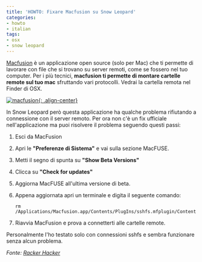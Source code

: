 ```yaml
---
title: 'HOWTO: Fixare Macfusion su Snow Leopard'
categories:
- howto
- italian
tags:
- osx
- snow leopard
---
```

[Macfusion](http://www.macfusionapp.org/) è un applicazione open source (solo
per Mac) che ti permette di lavorare con file che si trovano su server remoti,
come se fossero nel tuo computer. Per i più tecnici, **macfusion ti permette
di montare cartelle remote sul tuo mac** sfruttando vari protocolli. Vedrai la
cartella remota nel Finder di OSX.

[![macfusion]({{site.url}}/assets/images/macfusion.jpg){: .align-center}]({{site.url}}/assets/images/macfusion.jpg)

In Snow Leopard però questa applicazione ha qualche problema rifiutando a
connessione con il server remoto. Per ora non c'è un fix ufficiale
nell'applicazione ma puoi risolvere il problema seguendo questi passi:

  1. Esci da MacFusion
  2. Apri le **"Preferenze di Sistema"** e vai sulla sezione MacFUSE.
  3. Metti il segno di spunta su **"Show Beta Versions"**
  4. Clicca su **"Check for updates"**
  5. Aggiorna MacFUSE all'ultima versione di beta.
  6. Appena aggiornata apri un terminale e digita il seguente comando:

     ```
     rm /Applications/Macfusion.app/Contents/PlugIns/sshfs.mfplugin/Contents/Resources/sshnodelay.so
     ```
  7. Riavvia MacFusion e prova a connetterti alle cartelle remote.
  
Personalmente l'ho testato solo con connessioni sshfs e sembra funzionare
senza alcun problema.

_Fonte: [Racker Hacker](http://rackerhacker.com/2009/08/28/fix-macfusion-on-snow-leopard/)_

